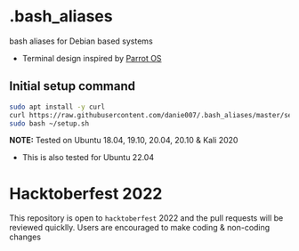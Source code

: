 # .bash_aliases

bash aliases for Debian based systems

- Terminal design inspired by [Parrot OS](https://github.com/ParrotSec/parrot-core/blob/master/parrot-core/root/.bashrc)

## Initial setup command

```bash
sudo apt install -y curl
curl https://raw.githubusercontent.com/danie007/.bash_aliases/master/setup.sh >~/setup.sh
sudo bash ~/setup.sh
```

**NOTE:** Tested on Ubuntu 18.04, 19.10, 20.04, 20.10 & Kali 2020

- This is also tested for Ubuntu 22.04


# Hacktoberfest 2022

This repository is open to `hacktoberfest` 2022 and the pull requests will be reviewed quicklly. Users are encouraged to make coding & non-coding changes
